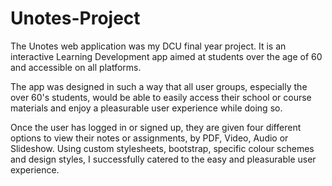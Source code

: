 # Unotes-Project
The Unotes web application was my DCU final year project. It is an interactive Learning Development app aimed at 
students over the age of 60 and accessible on all platforms. 

The app was designed in such a way that all user groups, especially the over 60's students, would be 
able to easily access their school or course materials and enjoy a pleasurable user experience while doing so. 

Once the user has logged in or signed up, they are given four different options to view their notes or assignments, by PDF, Video, 
Audio or Slideshow. Using custom stylesheets, bootstrap, specific colour schemes and design styles, I successfully catered 
to the easy and pleasurable user experience.
